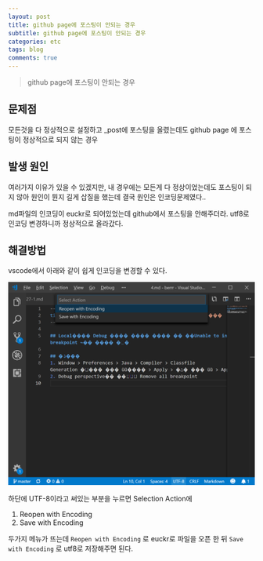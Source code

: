 ```yaml
---
layout: post
title: github page에 포스팅이 안되는 경우
subtitle: github page에 포스팅이 안되는 경우
categories: etc
tags: blog
comments: true
---
```

> github page에 포스팅이 안되는 경우

## 문제점

모든것을 다 정상적으로 설정하고 _post에 포스팅을 올렸는데도
github page 에 포스팅이 정상적으로 되지 않는 경우


## 발생 원인

여러가지 이유가 있을 수 있겠지만,
내 경우에는 모든게 다 정상이었는데도 포스팅이 되지 않아
원인이 뭔지 길게 삽질을 했는데
결국 원인은 인코딩문제였다.. 

md파일의 인코딩이 euckr로 되어있었는데 github에서 포스팅을 안해주더라. 
utf8로 인코딩 변경하니까 정상적으로 올라갔다.

## 해결방법 

vscode에서 아래와 같이 쉽게 인코딩을 변경할 수 있다.


![image](https://github.com/berrrrr/berrrrr.github.io/blob/master/_images/2019-06-07.png?raw=true)

하단에 UTF-8이라고 써있는 부분을 누르면 Selection Action에 
1. Reopen with Encoding
2. Save with Encoding

두가지 메뉴가 뜨는데 
`Reopen with Encoding` 로 euckr로 파일을 오픈 한 뒤
`Save with Encoding` 로 utf8로 저장해주면 된다. 
